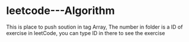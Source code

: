 # leetcode---Algorithm
This is place to push soution in tag Array, The number in folder is a ID of exercise in leetCode, you can type ID in there to see the exercise

